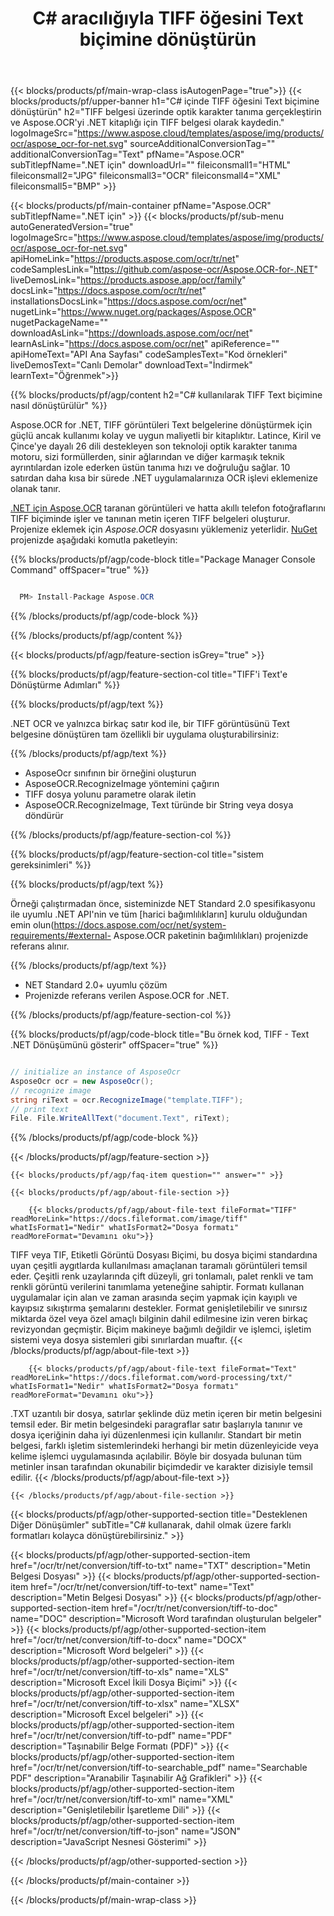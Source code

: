 ﻿---
title: C# aracılığıyla TIFF öğesini Text biçimine dönüştürün 
weight: 3920
url: /tr/net/conversion/tiff-to-text/ 
lang: tr
langdirlevel: 2
locales: ja,it,ru,de,es,fr,nl,id,lt,pl,pt,vi,tr,ko
description: TIFF - Text C# dönüşümü için örnek kod. VB.NET, Asp.NET veya herhangi bir .NET tabanlı uygulama içinde toplu TIFF dosyalarını Text'ye dönüştürmek için API örnek kodunu kullanın.
---

{{< blocks/products/pf/main-wrap-class isAutogenPage="true">}}
{{< blocks/products/pf/upper-banner h1="C# içinde TIFF öğesini Text biçimine dönüştürün" h2="TIFF belgesi üzerinde optik karakter tanıma gerçekleştirin ve Aspose.OCR'yi .NET kitaplığı için TIFF belgesi olarak kaydedin." logoImageSrc="https://www.aspose.cloud/templates/aspose/img/products/ocr/aspose_ocr-for-net.svg" sourceAdditionalConversionTag="" additionalConversionTag="Text" pfName="Aspose.OCR" subTitlepfName=".NET için" downloadUrl="" fileiconsmall1="HTML" fileiconsmall2="JPG" fileiconsmall3="OCR" fileiconsmall4="XML" fileiconsmall5="BMP" >}}


{{< blocks/products/pf/main-container pfName="Aspose.OCR" subTitlepfName=".NET için" >}}
{{< blocks/products/pf/sub-menu autoGeneratedVersion="true" logoImageSrc="https://www.aspose.cloud/templates/aspose/img/products/ocr/aspose_ocr-for-net.svg" apiHomeLink="https://products.aspose.com/ocr/tr/net" codeSamplesLink="https://github.com/aspose-ocr/Aspose.OCR-for-.NET" liveDemosLink="https://products.aspose.app/ocr/family" docsLink="https://docs.aspose.com/ocr/tr/net" installationsDocsLink="https://docs.aspose.com/ocr/net" nugetLink="https://www.nuget.org/packages/Aspose.OCR" nugetPackageName="" downloadAsLink="https://downloads.aspose.com/ocr/net" learnAsLink="https://docs.aspose.com/ocr/net" apiReference="" apiHomeText="API Ana Sayfası" codeSamplesText="Kod örnekleri" liveDemosText="Canlı Demolar" downloadText="İndirmek" learnText="Öğrenmek">}}

{{% blocks/products/pf/agp/content h2="C# kullanılarak TIFF Text biçimine nasıl dönüştürülür" %}}

Aspose.OCR for .NET, TIFF görüntüleri Text belgelerine dönüştürmek için güçlü ancak kullanımı kolay ve uygun maliyetli bir kitaplıktır. Latince, Kiril ve Çince'ye dayalı 26 dili destekleyen son teknoloji optik karakter tanıma motoru, sizi formüllerden, sinir ağlarından ve diğer karmaşık teknik ayrıntılardan izole ederken üstün tanıma hızı ve doğruluğu sağlar. 10 satırdan daha kısa bir sürede .NET uygulamalarınıza OCR işlevi eklemenize olanak tanır.

[.NET için Aspose.OCR](https://products.aspose.com/ocr/net)
 taranan görüntüleri ve hatta akıllı telefon fotoğraflarını TIFF biçiminde işler ve tanınan metin içeren TIFF belgeleri oluşturur. Projenize eklemek için *Aspose.OCR* dosyasını yüklemeniz yeterlidir.
 [NuGet](https://www.nuget.org/packages/aspose.ocr)
 projenizde aşağıdaki komutla paketleyin:

{{% blocks/products/pf/agp/code-block title="Package Manager Console Command" offSpacer="true" %}}

```cs

  PM> Install-Package Aspose.OCR

```

{{% /blocks/products/pf/agp/code-block %}}

{{% /blocks/products/pf/agp/content %}}

{{< blocks/products/pf/agp/feature-section isGrey="true" >}}

{{% blocks/products/pf/agp/feature-section-col title="TIFF'i Text'e Dönüştürme Adımları" %}}

{{% blocks/products/pf/agp/text %}}

.NET OCR ve yalnızca birkaç satır kod ile, bir TIFF görüntüsünü Text belgesine dönüştüren tam özellikli bir uygulama oluşturabilirsiniz:

{{% /blocks/products/pf/agp/text %}}

+ AsposeOcr sınıfının bir örneğini oluşturun
+ AsposeOCR.RecognizeImage yöntemini çağırın
+ TIFF dosya yolunu parametre olarak iletin
+ AsposeOCR.RecognizeImage, Text türünde bir String veya dosya döndürür

{{% /blocks/products/pf/agp/feature-section-col %}}

{{% blocks/products/pf/agp/feature-section-col title="sistem gereksinimleri" %}}

{{% blocks/products/pf/agp/text %}}

Örneği çalıştırmadan önce, sisteminizde NET Standard 2.0 spesifikasyonu ile uyumlu .NET API'nin ve tüm [harici bağımlılıkların] kurulu olduğundan emin olun(https://docs.aspose.com/ocr/net/system-requirements/#external- Aspose.OCR paketinin bağımlılıkları) projenizde referans alınır.

{{% /blocks/products/pf/agp/text %}}

- NET Standard 2.0+ uyumlu çözüm
- Projenizde referans verilen Aspose.OCR for .NET.

{{% /blocks/products/pf/agp/feature-section-col %}}

{{% blocks/products/pf/agp/code-block title="Bu örnek kod, TIFF - Text .NET Dönüşümünü gösterir" offSpacer="true" %}}

```cs

// initialize an instance of AsposeOcr
AsposeOcr ocr = new AsposeOcr();
// recognize image
string riText = ocr.RecognizeImage("template.TIFF");
// print text
File. File.WriteAllText("document.Text", riText);

```

{{% /blocks/products/pf/agp/code-block %}}

{{< /blocks/products/pf/agp/feature-section >}}

    {{< blocks/products/pf/agp/faq-item question="" answer="" >}}

    {{< blocks/products/pf/agp/about-file-section >}}
       
        {{< blocks/products/pf/agp/about-file-text fileFormat="TIFF" readMoreLink="https://docs.fileformat.com/image/tiff" whatIsFormat1="Nedir" whatIsFormat2="Dosya formatı" readMoreFormat="Devamını oku">}}
TIFF veya TIF, Etiketli Görüntü Dosyası Biçimi, bu dosya biçimi standardına uyan çeşitli aygıtlarda kullanılması amaçlanan taramalı görüntüleri temsil eder. Çeşitli renk uzaylarında çift düzeyli, gri tonlamalı, palet renkli ve tam renkli görüntü verilerini tanımlama yeteneğine sahiptir. Formatı kullanan uygulamalar için alan ve zaman arasında seçim yapmak için kayıplı ve kayıpsız sıkıştırma şemalarını destekler. Format genişletilebilir ve sınırsız miktarda özel veya özel amaçlı bilginin dahil edilmesine izin veren birkaç revizyondan geçmiştir. Biçim makineye bağımlı değildir ve işlemci, işletim sistemi veya dosya sistemleri gibi sınırlardan muaftır.
        {{< /blocks/products/pf/agp/about-file-text >}}

        {{< blocks/products/pf/agp/about-file-text fileFormat="Text" readMoreLink="https://docs.fileformat.com/word-processing/txt/" whatIsFormat1="Nedir" whatIsFormat2="Dosya formatı" readMoreFormat="Devamını oku">}}
.TXT uzantılı bir dosya, satırlar şeklinde düz metin içeren bir metin belgesini temsil eder. Bir metin belgesindeki paragraflar satır başlarıyla tanınır ve dosya içeriğinin daha iyi düzenlenmesi için kullanılır. Standart bir metin belgesi, farklı işletim sistemlerindeki herhangi bir metin düzenleyicide veya kelime işlemci uygulamasında açılabilir. Böyle bir dosyada bulunan tüm metinler insan tarafından okunabilir biçimdedir ve karakter dizisiyle temsil edilir.
        {{< /blocks/products/pf/agp/about-file-text >}}

    {{< /blocks/products/pf/agp/about-file-section >}}

<!-- aboutfile Ends -->

{{< blocks/products/pf/agp/other-supported-section title="Desteklenen Diğer Dönüşümler" subTitle="C# kullanarak, dahil olmak üzere farklı formatları kolayca dönüştürebilirsiniz." >}}

{{< blocks/products/pf/agp/other-supported-section-item href="/ocr/tr/net/conversion/tiff-to-txt" name="TXT" description="Metin Belgesi Dosyası" >}}
{{< blocks/products/pf/agp/other-supported-section-item href="/ocr/tr/net/conversion/tiff-to-text" name="Text" description="Metin Belgesi Dosyası" >}}
{{< blocks/products/pf/agp/other-supported-section-item href="/ocr/tr/net/conversion/tiff-to-doc" name="DOC" description="Microsoft Word tarafından oluşturulan belgeler" >}}
{{< blocks/products/pf/agp/other-supported-section-item href="/ocr/tr/net/conversion/tiff-to-docx" name="DOCX" description="Microsoft Word belgeleri" >}}
{{< blocks/products/pf/agp/other-supported-section-item href="/ocr/tr/net/conversion/tiff-to-xls" name="XLS" description="Microsoft Excel İkili Dosya Biçimi" >}}
{{< blocks/products/pf/agp/other-supported-section-item href="/ocr/tr/net/conversion/tiff-to-xlsx" name="XLSX" description="Microsoft Excel belgeleri" >}}
{{< blocks/products/pf/agp/other-supported-section-item href="/ocr/tr/net/conversion/tiff-to-pdf" name="PDF" description="Taşınabilir Belge Formatı (PDF)" >}}
{{< blocks/products/pf/agp/other-supported-section-item href="/ocr/tr/net/conversion/tiff-to-searchable_pdf" name="Searchable PDF" description="Aranabilir Taşınabilir Ağ Grafikleri" >}}
{{< blocks/products/pf/agp/other-supported-section-item href="/ocr/tr/net/conversion/tiff-to-xml" name="XML" description="Genişletilebilir İşaretleme Dili" >}}
{{< blocks/products/pf/agp/other-supported-section-item href="/ocr/tr/net/conversion/tiff-to-json" name="JSON" description="JavaScript Nesnesi Gösterimi" >}}

{{< /blocks/products/pf/agp/other-supported-section >}}

{{< /blocks/products/pf/main-container >}}
    
{{< /blocks/products/pf/main-wrap-class >}}
